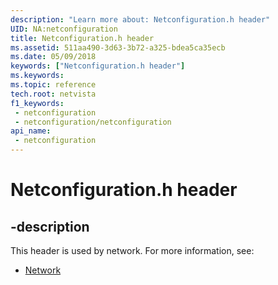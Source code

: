 ```yaml
---
description: "Learn more about: Netconfiguration.h header"
UID: NA:netconfiguration
title: Netconfiguration.h header
ms.assetid: 511aa490-3d63-3b72-a325-bdea5ca35ecb
ms.date: 05/09/2018
keywords: ["Netconfiguration.h header"]
ms.keywords: 
ms.topic: reference
tech.root: netvista
f1_keywords:
 - netconfiguration
 - netconfiguration/netconfiguration
api_name:
 - netconfiguration
---
```


# Netconfiguration.h header


## -description

This header is used by network. For more information, see:

- [Network](../_netvista/index.md)

